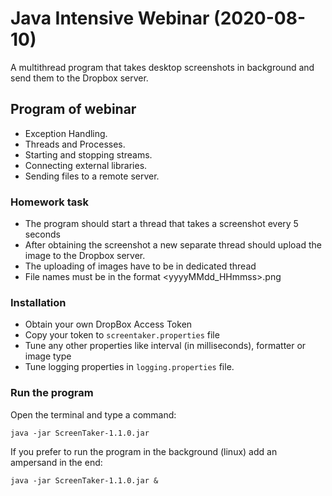 # Java Intensive Webinar (2020-08-10)

A multithread program that takes desktop screenshots in background and send them to the Dropbox server.

## Program of webinar

- Exception Handling.
- Threads and Processes.
- Starting and stopping streams.
- Connecting external libraries.
- Sending files to a remote server.

### Homework task
- The program should start a thread that takes a screenshot every 5 seconds
- After obtaining the screenshot a new separate thread should upload the image to the Dropbox server.
- The uploading of images have to be in dedicated thread 
- File names must be in the format <yyyyMMdd_HHmmss>.png

### Installation
- Obtain your own DropBox Access Token
- Copy your token to `screentaker.properties` file
- Tune any other properties like interval (in milliseconds), formatter or image type
- Tune logging properties in `logging.properties` file. 

### Run the program

Open the terminal and type a command:
```
java -jar ScreenTaker-1.1.0.jar 
``` 
If you prefer to run the program in the background (linux) add an ampersand in the end:
```
java -jar ScreenTaker-1.1.0.jar &
```
